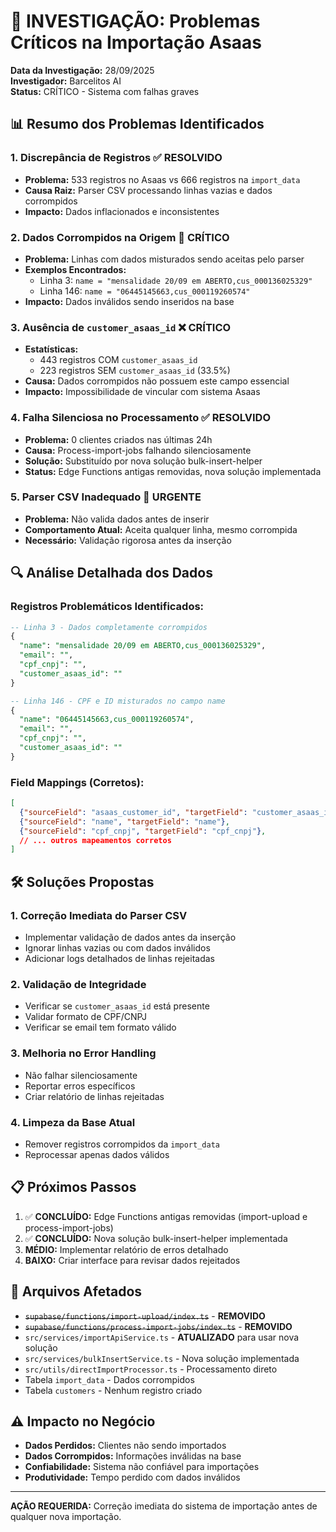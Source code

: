 # 🚨 INVESTIGAÇÃO: Problemas Críticos na Importação Asaas

**Data da Investigação:** 28/09/2025  
**Investigador:** Barcelitos AI  
**Status:** CRÍTICO - Sistema com falhas graves  

## 📊 Resumo dos Problemas Identificados

### 1. **Discrepância de Registros** ✅ RESOLVIDO
- **Problema:** 533 registros no Asaas vs 666 registros na `import_data`
- **Causa Raiz:** Parser CSV processando linhas vazias e dados corrompidos
- **Impacto:** Dados inflacionados e inconsistentes

### 2. **Dados Corrompidos na Origem** 🚨 CRÍTICO
- **Problema:** Linhas com dados misturados sendo aceitas pelo parser
- **Exemplos Encontrados:**
  - Linha 3: `name = "mensalidade 20/09 em ABERTO,cus_000136025329"`
  - Linha 146: `name = "06445145663,cus_000119260574"`
- **Impacto:** Dados inválidos sendo inseridos na base

### 3. **Ausência de `customer_asaas_id`** ❌ CRÍTICO
- **Estatísticas:**
  - 443 registros COM `customer_asaas_id`
  - 223 registros SEM `customer_asaas_id` (33.5%)
- **Causa:** Dados corrompidos não possuem este campo essencial
- **Impacto:** Impossibilidade de vincular com sistema Asaas

### 4. **Falha Silenciosa no Processamento** ✅ RESOLVIDO
- **Problema:** 0 clientes criados nas últimas 24h
- **Causa:** Process-import-jobs falhando silenciosamente
- **Solução:** Substituído por nova solução bulk-insert-helper
- **Status:** Edge Functions antigas removidas, nova solução implementada

### 5. **Parser CSV Inadequado** 🔧 URGENTE
- **Problema:** Não valida dados antes de inserir
- **Comportamento Atual:** Aceita qualquer linha, mesmo corrompida
- **Necessário:** Validação rigorosa antes da inserção

## 🔍 Análise Detalhada dos Dados

### Registros Problemáticos Identificados:

```sql
-- Linha 3 - Dados completamente corrompidos
{
  "name": "mensalidade 20/09 em ABERTO,cus_000136025329",
  "email": "",
  "cpf_cnpj": "",
  "customer_asaas_id": ""
}

-- Linha 146 - CPF e ID misturados no campo name
{
  "name": "06445145663,cus_000119260574",
  "email": "",
  "cpf_cnpj": "",
  "customer_asaas_id": ""
}
```

### Field Mappings (Corretos):
```json
[
  {"sourceField": "asaas_customer_id", "targetField": "customer_asaas_id"},
  {"sourceField": "name", "targetField": "name"},
  {"sourceField": "cpf_cnpj", "targetField": "cpf_cnpj"},
  // ... outros mapeamentos corretos
]
```

## 🛠️ Soluções Propostas

### 1. **Correção Imediata do Parser CSV**
- Implementar validação de dados antes da inserção
- Ignorar linhas vazias ou com dados inválidos
- Adicionar logs detalhados de linhas rejeitadas

### 2. **Validação de Integridade**
- Verificar se `customer_asaas_id` está presente
- Validar formato de CPF/CNPJ
- Verificar se email tem formato válido

### 3. **Melhoria no Error Handling**
- Não falhar silenciosamente
- Reportar erros específicos
- Criar relatório de linhas rejeitadas

### 4. **Limpeza da Base Atual**
- Remover registros corrompidos da `import_data`
- Reprocessar apenas dados válidos

## 📋 Próximos Passos

1. ✅ **CONCLUÍDO:** Edge Functions antigas removidas (import-upload e process-import-jobs)
2. ✅ **CONCLUÍDO:** Nova solução bulk-insert-helper implementada
3. **MÉDIO:** Implementar relatório de erros detalhado
4. **BAIXO:** Criar interface para revisar dados rejeitados

## 🔗 Arquivos Afetados

- ~~`supabase/functions/import-upload/index.ts`~~ - **REMOVIDO**
- ~~`supabase/functions/process-import-jobs/index.ts`~~ - **REMOVIDO**
- `src/services/importApiService.ts` - **ATUALIZADO** para usar nova solução
- `src/services/bulkInsertService.ts` - Nova solução implementada
- `src/utils/directImportProcessor.ts` - Processamento direto
- Tabela `import_data` - Dados corrompidos
- Tabela `customers` - Nenhum registro criado

## ⚠️ Impacto no Negócio

- **Dados Perdidos:** Clientes não sendo importados
- **Dados Corrompidos:** Informações inválidas na base
- **Confiabilidade:** Sistema não confiável para importações
- **Produtividade:** Tempo perdido com dados inválidos

---

**AÇÃO REQUERIDA:** Correção imediata do sistema de importação antes de qualquer nova importação.